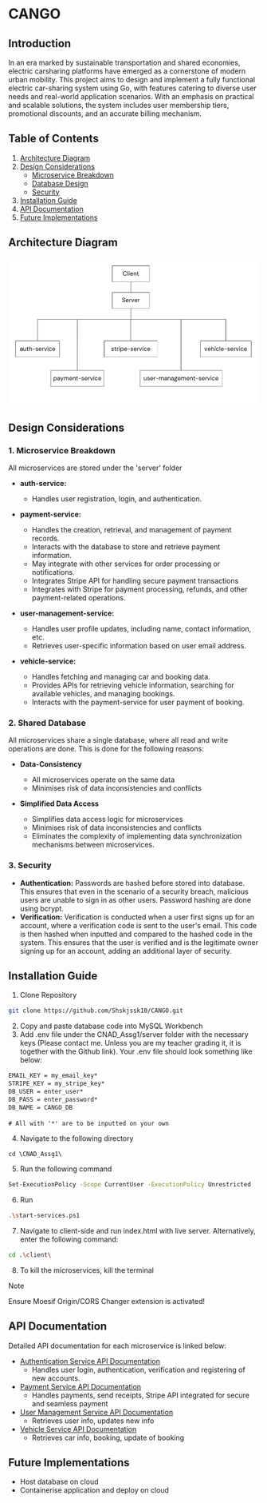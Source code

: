 # CANGO

## Introduction 
In an era marked by sustainable transportation and shared economies, electric carsharing platforms have emerged as a cornerstone of modern urban mobility. This project aims to design and implement a fully functional electric car-sharing system using Go, with features catering to diverse user needs and real-world application scenarios. With an emphasis on practical and scalable solutions, the system includes user membership tiers, promotional discounts, and an accurate billing mechanism. 

## Table of Contents
1. [Architecture Diagram](#architecture-diagram)
2. [Design Considerations](#design-considerations)
    - [Microservice Breakdown](#1-microservice-breakdown)
    - [Database Design](#2-shared-database)
    - [Security](#3-security)
3. [Installation Guide](#installation-guide)
4. [API Documentation](#api-documentation)
5. [Future Implementations](#future-implementations)

## Architecture Diagram

 ![Updated-Architecture-Diagram](/client/images/Updated-Architecture-Diagram.png)

## Design Considerations

### **1. Microservice Breakdown**

All microservices are stored under the 'server' folder

* **auth-service:**
    * Handles user registration, login, and authentication.

* **payment-service:**
    * Handles the creation, retrieval, and management of payment records.
    * Interacts with the database to store and retrieve payment information.
    * May integrate with other services for order processing or notifications.
    * Integrates Stripe API for handling secure payment transactions
    * Integrates with Stripe for payment processing, refunds, and other payment-related operations.

* **user-management-service:**
    * Handles user profile updates, including name, contact information, etc.
    * Retrieves user-specific information based on user email address.

* **vehicle-service:**
    * Handles fetching and managing car and booking data.
    * Provides APIs for retrieving vehicle information, searching for available vehicles, and managing bookings.
    * Interacts with the payment-service for user payment of booking.


### **2. Shared Database**

All microservices share a single database, where all read and write operations are done. This is done for the following reasons:

* **Data-Consistency** 
    * All microservices operate on the same data
    * Minimises risk of data inconsistencies and conflicts 

* **Simplified Data Access** 
    * Simplifies data access logic for microservices
    * Minimises risk of data inconsistencies and conflicts
    * Eliminates the complexity of implementing data synchronization mechanisms between microservices.

### **3. Security**
* **Authentication:** Passwords are hashed before stored into database. This ensures that even in the scenario of a security breach, malicious users are unable to sign in as other users. Password hashing are done using bcrypt. 
* **Verification:** Verification is conducted when a user first signs up for an account, where a verification code is sent to the user's email. This code is then hashed when inputted and compared to the hashed code in the system. This ensures that the user is verified and is the legitimate owner signing up for an account, adding an additional layer of security.

## Installation Guide

1. Clone Repository 
```bash 
git clone https://github.com/Shskjssk10/CANGO.git
```
2. Copy and paste database code into MySQL Workbench
3. Add .env file under the CNAD_Assg1/server folder with the necessary keys (Please contact me. Unless you are my teacher grading it, it is together with the Github link). Your .env file should look something like below: 
```env
EMAIL_KEY = my_email_key*
STRIPE_KEY = my_stripe_key*
DB_USER = enter_user*
DB_PASS = enter_password*
DB_NAME = CANGO_DB

# All with '*' are to be inputted on your own
```
4. Navigate to the following directory 
```
cd \CNAD_Assg1\
```
5. Run the following command 
```bash
Set-ExecutionPolicy -Scope CurrentUser -ExecutionPolicy Unrestricted
```
6. Run 
```bash
.\start-services.ps1
```
7. Navigate to client-side and run index.html with live server. Alternatively, enter  the following command:
```bash
cd .\client\
```
8. To kill the microservices, kill the terminal

> [!NOTE]
> Ensure Moesif Origin/CORS Changer extension is activated!

## API Documentation

Detailed API documentation for each microservice is linked below: 

- [Authentication Service API Documentation](./server/auth-service/auth_service_doc.md)
    - Handles user login, authentication, verification and registering of new accounts.
- [Payment Service API Documentation](./server/payment-service/payment_service_doc.md)
    - Handles payments, send receipts, Stripe API integrated for secure and seamless payment
- [User Management Service API Documentation](./server/user-management-service/user_management_service_doc.md)
    - Retrieves user info, updates new info
- [Vehicle Service API Documentation](./server/vehicle-service/vehicle_service_doc.md)
    - Retrieves car info, booking, update of booking



## Future Implementations

- Host database on cloud
- Containerise application and deploy on cloud